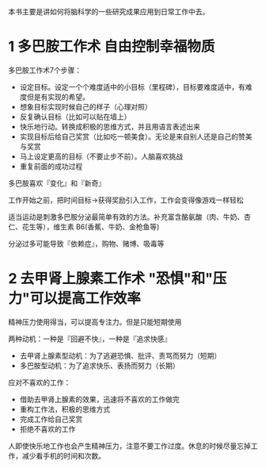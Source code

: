 本书主要是讲如何将脑科学的一些研究成果应用到日常工作中去。

# 1 多巴胺工作术 自由控制幸福物质

多巴胺工作术7个步骤：

- 设定目标。设定一个个难度适中的小目标（里程碑），目标要难度适中，有难度但是有实现的希望。
- 想象目标实现时候自己的样子（心理对照）
- 反复确认目标（比如可以贴在墙上）
- 快乐地行动。转换成积极的思维方式，并且用语言表述出来
- 实现目标后给自己奖赏（比如吃一顿美食）。无论是来自别人还是自己的赞美与奖赏
- 马上设定更高的目标（不要止步不前）。人脑喜欢挑战
- 重复前面的成功过程

多巴胺喜欢『变化』和『新奇』

工作开始之前，把时间目标->获得奖励引入工作，工作会变得像游戏一样轻松

适当运动是刺激多巴胺分泌最简单有效的方法。补充富含酪氨酸（肉、牛奶、杏仁、花生等），维生素 B6(香蕉、牛奶、金枪鱼等)

分泌过多可能导致『依赖症』，购物、赌博、吸毒等

# 2 去甲肾上腺素工作术 "恐惧"和"压力"可以提高工作效率

精神压力使用得当，可以提高专注力。但是只能短期使用

两种动机：一种是『回避不快』，一种是『追求快感』

- 去甲肾上腺素型动机：为了逃避恐惧、批评、责骂而努力（短期）
- 多巴胺型动机：为了追求快乐、表扬而努力（长期）

应对不喜欢的工作：

- 借助去甲肾上腺素的效果，迅速将不喜欢的工作做完
- 重构工作法，积极的思维方式
- 完成工作给自己奖赏
- 拒绝不喜欢的工作

人即使快乐地工作也会产生精神压力，注意不要工作过度。休息的时候尽量忘掉工作，减少看手机的时间和次数。
